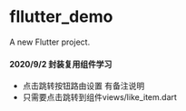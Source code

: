 # fllutter_demo

A new Flutter project.


#### 2020/9/2 封装复用组件学习
+ 点击跳转按钮路由设置 有备注说明
+ 只需要点击跳转到组件views/like_item.dart
